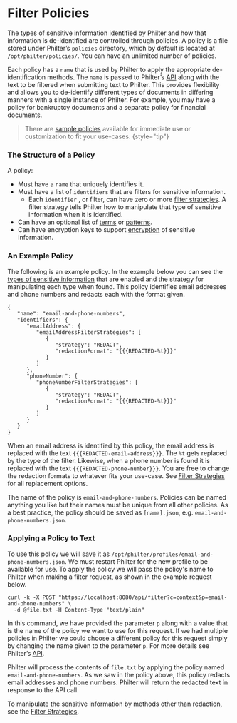 # Filter Policies

The types of sensitive information identified by Philter and how that information is de-identified are controlled through policies. A policy is a file stored under Philter’s `policies` directory, which by default is located at `/opt/philter/policies/`. You can have an unlimited number of policies.

Each policy has a `name` that is used by Philter to apply the appropriate de-identification methods. The `name` is passed to Philter’s [API](filtering-api.md) along with the text to be filtered when submitting text to Philter. This provides flexibility and allows you to de-identify different types of documents in differing manners with a single instance of Philter. For example, you may have a policy for bankruptcy documents and a separate policy for financial documents.

> There are [sample policies](sample-filter-profiles.md) available for immediate use or customization to fit your use-cases.
{style="tip"}

### The Structure of a Policy

A policy:

* Must have a `name` that uniquely identifies it.
* Must have a list of `identifiers` that are filters for sensitive information.
    * Each `identifier` , or filter, can have zero or more [filter strategies](filter-strategies.md). A filter strategy tells Philter how to manipulate that type of sensitive information when it is identified.
* Can have an optional list of [terms](ignore-lists.md) or [patterns](ignoring-patterns.md).
* Can have encryption keys to support [encryption](filter-strategies.md#fpe) of sensitive information.

### An Example Policy

The following is an example policy. In the example below you can see the [types of sensitive information](filters_README.md) that are enabled and the strategy for manipulating each type when found. This policy identifies email addresses and phone numbers and redacts each with the format given.

```
{
   "name": "email-and-phone-numbers",
   "identifiers": {
      "emailAddress": {
         "emailAddressFilterStrategies": [
            {
               "strategy": "REDACT",
               "redactionFormat": "{{{REDACTED-%t}}}"
            }
         ]
      },
      "phoneNumber": {
         "phoneNumberFilterStrategies": [
            {
               "strategy": "REDACT",
               "redactionFormat": "{{{REDACTED-%t}}}"
            }
         ]
      }
   }
}
```

When an email address is identified by this policy, the email address is replaced with the text `{{{REDACTED-email-address}}}`. The `%t` gets replaced by the type of the filter. Likewise, when a phone number is found it is replaced with the text `{{{REDACTED-phone-number}}}`. You are free to change the redaction formats to whatever fits your use-case. See [Filter Strategies](filter-strategies.md) for all replacement options.

The name of the policy is `email-and-phone-numbers`. Policies can be named anything you like but their names must be unique from all other policies. As a best practice, the policy should be saved as `[name].json`, e.g. `email-and-phone-numbers.json`.

### Applying a Policy to Text

To use this policy we will save it as `/opt/philter/profiles/email-and-phone-numbers.json`. We must restart Philter for the new profile to be available for use. To apply the policy we will pass the policy's name to Philter when making a filter request, as shown in the example request below.

```
curl -k -X POST "https://localhost:8080/api/filter?c=context&p=email-and-phone-numbers" \
  -d @file.txt -H Content-Type "text/plain"
```

In this command, we have provided the parameter `p` along with a value that is the name of the policy we want to use for this request. If we had multiple policies in Philter we could choose a different policy for this request simply by changing the name given to the parameter `p`. For more details see Philter’s [API](filtering-api.md).

Philter will process the contents of `file.txt` by applying the policy named `email-and-phone-numbers`. As we saw in the policy above, this policy redacts email addresses and phone numbers. Philter will return the redacted text in response to the API call.

To manipulate the sensitive information by methods other than redaction, see the [Filter Strategies](filter-strategies.md).
